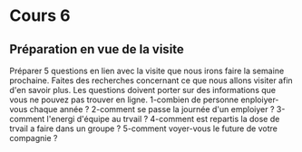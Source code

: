 # Cours 6
## Préparation en vue de la visite
Préparer 5 questions en lien avec la visite que nous irons faire la semaine prochaine. Faites des recherches concernant ce que nous allons visiter afin d'en savoir plus. Les questions doivent porter sur des informations que vous ne pouvez pas trouver en ligne. 
1-combien de personne enploiyer-vous chaque année ?
2-comment se passe la journée d'un emploiyer ?
3-comment l'energi d'équipe au trvail ?
4-comment est repartis la dose de trvail a faire dans un groupe ?
5-comment voyer-vous le future de votre compagnie ?
